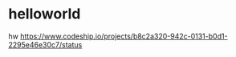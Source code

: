 helloworld
==========

hw
https://www.codeship.io/projects/b8c2a320-942c-0131-b0d1-2295e46e30c7/status
